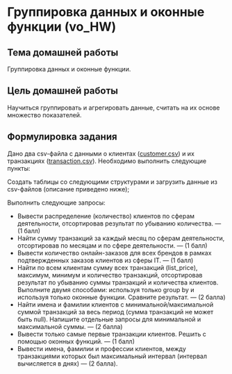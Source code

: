 # Группировка данных и оконные функции (vo_HW)

## Тема домашней работы
Группировка данных и оконные функции.

## Цель домашней работы
Научиться группировать и агрегировать данные, считать на их основе множество показателей.

## Формулировка задания
Дано два csv-файла с данными о клиентах ([customer.csv](https://lms.skillfactory.ru/asset-v1:SkillFactory+MFTIDS+SEP2023+type@asset+block@customer.csv)) и их транзакциях ([transaction.csv](https://lms.skillfactory.ru/asset-v1:SkillFactory+MFTIDS+SEP2023+type@asset+block@transaction.csv)). Необходимо выполнить следующие пункты:

Создать таблицы со следующими структурами и загрузить данные из csv-файлов (описание приведено ниже);

Выполнить следующие запросы:
- Вывести распределение (количество) клиентов по сферам деятельности, отсортировав результат по убыванию количества. — (1 балл)
- Найти сумму транзакций за каждый месяц по сферам деятельности, отсортировав по месяцам и по сфере деятельности. — (1 балл)
- Вывести количество онлайн-заказов для всех брендов в рамках подтвержденных заказов клиентов из сферы IT. — (1 балл)
- Найти по всем клиентам сумму всех транзакций (list_price), максимум, минимум и количество транзакций, отсортировав результат по убыванию суммы транзакций и количества клиентов. Выполните двумя способами: используя только group by и используя только оконные функции. Сравните результат. — (2 балла)
- Найти имена и фамилии клиентов с минимальной/максимальной суммой транзакций за весь период (сумма транзакций не может быть null). Напишите отдельные запросы для минимальной и максимальной суммы. — (2 балла)
- Вывести только самые первые транзакции клиентов. Решить с помощью оконных функций. — (1 балл)
- Вывести имена, фамилии и профессии клиентов, между транзакциями которых был максимальный интервал (интервал вычисляется в днях) — (2 балла).